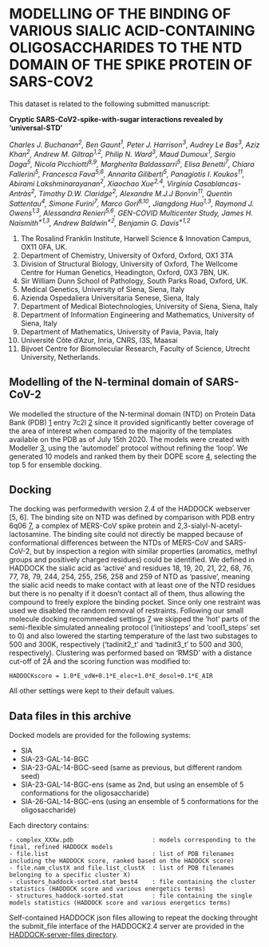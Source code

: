 # MODELLING OF THE BINDING OF VARIOUS SIALIC ACID-CONTAINING OLIGOSACCHARIDES TO THE NTD DOMAIN OF THE SPIKE PROTEIN OF SARS-COV2

This dataset is related to the following submitted manuscript:

**Cryptic SARS-CoV2-spike-with-sugar interactions revealed by ‘universal-STD’**

_Charles J. Buchanan<sup>2</sup>, Ben Gaunt<sup>1</sup>, Peter J. Harrison<sup>3</sup>, Audrey Le Bas<sup>3</sup>, Aziz Khan<sup>2</sup>, Andrew M. Giltrap<sup>1,2</sup>, Philip N. Ward<sup>3</sup>, Maud Dumoux<sup>1</sup>, Sergio Daga<sup>5</sup>, Nicola Picchiotti<sup>8,9</sup>, Margherita Baldassarri<sup>5</sup>, Elisa Benetti<sup>7</sup>, Chiara Fallerini<sup>5</sup>, Francesca Fava<sup>5,6</sup>, Annarita Giliberti<sup>5</sup>, Panagiotis I. Koukos<sup>11</sup>, Abirami Lakshminarayanan<sup>2</sup>, Xiaochao Xue<sup>2,4</sup>, Virgínia Casablancas-Antràs<sup>2</sup>, Timothy D.W. Claridge<sup>2</sup>, Alexandre M.J.J Bonvin<sup>11</sup>, Quentin Sattentau<sup>4</sup>, Simone Furini<sup>7</sup>, Marco Gori<sup>8,10</sup>, Jiangdong Huo<sup>1,3</sup>, Raymond J. Owens<sup>1,3</sup>, Alessandra Renieri<sup>5,6</sup>, GEN-COVID Multicenter Study, James H. Naismith<sup>*1,3</sup>, Andrew Baldwin<sup>*2</sup>, Benjamin G. Davis<sup>*1,2</sup>_

1. The Rosalind Franklin Institute, Harwell Science & Innovation Campus, OX11 0FA, UK.
2. Department of Chemistry, University of Oxford, Oxford, OX1 3TA
3. Division of Structural Biology, University of Oxford, The Wellcome Centre for Human Genetics, Headington, Oxford, OX3 7BN, UK.
4. Sir William Dunn School of Pathology, South Parks Road, Oxford, UK.
5. Medical Genetics, University of Siena, Siena, Italy
6. Azienda Ospedaliera Universitaria Senese, Siena, Italy
7. Department of Medical Biotechnologies, University of Siena, Siena, Italy
8. Department of Information Engineering and Mathematics, University of Siena, Italy
9. Department of Mathematics, University of Pavia, Pavia, Italy
10. Université Côte d’Azur, Inria, CNRS, I3S, Maasai
11. Bijvoet Centre for Biomolecular Research, Faculty of Science, Utrecht University, Netherlands.

## Modelling of the N-terminal domain of SARS-CoV-2

We modelled the structure of the N-terminal domain (NTD) on Protein Data Bank (PDB) [1] entry 7c2l [2] since it provided significantly better coverage of the area of interest when compared to the majority of the templates available on the PDB as of July 15th 2020. The models were created with Modeller [3], using the ‘automodel’ protocol without refining the ‘loop’. We generated 10 models and ranked them by their DOPE score [4], selecting the top 5 for ensemble docking.

## Docking

The docking was performedwith version 2.4 of the HADDOCK webserver [5, 6]. The binding site on NTD was defined by comparison with PDB entry 6q06 [7], a complex of MERS-CoV spike protein and 2,3-sialyl-N-acetyl-lactosamine. The binding site could not directly be mapped because of conformational differences between the NTDs of MERS-CoV and SARS-CoV-2, but by inspection a region with similar properties (aromatics, methyl groups and positively charged residues) could be identified. We defined in HADDOCK the sialic acid as ‘active’ and residues 18, 19, 20, 21, 22, 68, 76, 77, 78, 79, 244, 254, 255, 256, 258 and 259 of NTD as ‘passive’, meaning the sialic acid needs to make contact with at least one of the NTD residues but there is no penalty if it doesn’t contact all of them, thus allowing the compound to freely explore the binding pocket. Since only one restraint was used we disabled the random removal of restraints. Following our small molecule docking recommended settings  [7] we skipped the ‘hot’ parts of the semi-flexible simulated annealing protocol (‘initiosteps’ and ‘cool1_steps’ set to 0) and also lowered the starting temperature of the last two substages to 500 and 300K, respectively (‘tadinit2_t’ and ‘tadinit3_t’ to 500 and 300, respectively). Clustering was performed based on ‘RMSD’ with a distance cut-off of 2Å and the scoring function was modified to:

    HADDOCKscore = 1.0*E_vdW+0.1*E_elec+1.0*E_desol+0.1*E_AIR

All other settings were kept to their default values.

## Data files in this archive

Docked models are provided for the following systems:

- SIA
- SIA-23-GAL-14-BGC
- SIA-23-GAL-14-BGC-seed (same as previous, but different random seed)
- SIA-23-GAL-14-BGC-ens (same as 2nd, but using an ensemble of 5 conformations for the oligosaccharide)
- SIA-26-GAL-14-BGC-ens (using an ensemble of 5 conformations for the oligosaccharide)

Each directory contains:

    - complex_XXXw.pdb                      : models corresponding to the final, refined HADDOCK models
    - file.list                             : list of PDB filenames including the HADDOCK score, ranked based on the HADDOCK score)
    - file.nam_clustX and file.list_clustX  : list of PDB filenames belonging to a specific cluster X)
    - clusters_haddock-sorted.stat_best4    : file containing the cluster statistics (HADDOCK score and various energetics terms)
    - structures_haddock-sorted.stat        : file containing the single models statistics (HADDOCK score and various energetics terms)

Self-contained HADDOCK json files allowing to repeat the docking throught the submit_file interface of the HADDOCK2.4 server are provided in the [HADDOCK-server-files directory](HADDOCK-server-files).

[1]: http://dx.doi.org/10.1093/nar/28.1.235
[2]: http://dx.doi.org/10.1126/science.abc6952
[3]: https://doi.org/10.1016/S1357-4310(95)91170-7
[4]: https://dx.doi.org/10.1110%2Fps.062416606
[5]: https://doi.org/10.1021/ja026939x
[6]: https://doi.org/10.1016/j.jmb.2015.09.014
[7]: https://doi.org/10.1038/s41594-019-0334-7
[8]: https://doi.org/10.1007/s10822-018-0148-4
